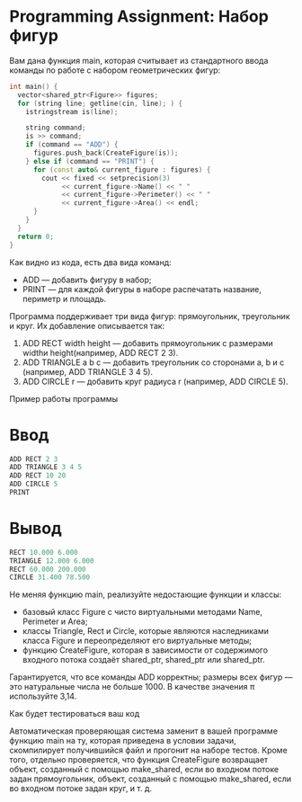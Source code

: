 
# Programming Assignment: Набор фигур


Вам дана функция main, которая считывает из стандартного ввода команды по работе с набором геометрических фигур:
```c++
int main() {
  vector<shared_ptr<Figure>> figures;
  for (string line; getline(cin, line); ) {
    istringstream is(line);

    string command;
    is >> command;
    if (command == "ADD") {
      figures.push_back(CreateFigure(is));
    } else if (command == "PRINT") {
      for (const auto& current_figure : figures) {
        cout << fixed << setprecision(3)
             << current_figure->Name() << " "
             << current_figure->Perimeter() << " "
             << current_figure->Area() << endl;
      }
    }
  }
  return 0;
}
```
Как видно из кода, есть два вида команд:

* ADD — добавить фигуру в набор;
* PRINT — для каждой фигуры в наборе распечатать название, периметр и площадь.

Программа поддерживает три вида фигур: прямоугольник, треугольник и круг. Их добавление описывается так:
1. ADD RECT width height — добавить прямоугольник с размерами widthи height(например, ADD RECT 2 3).
2. ADD TRIANGLE a b c — добавить треугольник со сторонами a, b и c (например, ADD TRIANGLE 3 4 5).
3. ADD CIRCLE r — добавить круг радиуса r (например, ADD CIRCLE 5).

Пример работы программы
# Ввод

```c++
ADD RECT 2 3
ADD TRIANGLE 3 4 5
ADD RECT 10 20
ADD CIRCLE 5
PRINT
```

# Вывод
```c++
RECT 10.000 6.000
TRIANGLE 12.000 6.000
RECT 60.000 200.000
CIRCLE 31.400 78.500

```
Не меняя функцию main, реализуйте недостающие функции и классы:

* базовый класс Figure с чисто виртуальными методами Name, Perimeter и Area;
* классы Triangle, Rect и Circle, которые являются наследниками класса Figure и переопределяют его виртуальные методы;
* функцию CreateFigure, которая в зависимости от содержимого входного потока создаёт shared_ptr<Rect>, shared_ptr<Triangle> или shared_ptr<Circle>.

Гарантируется, что все команды ADD корректны; размеры всех фигур — это натуральные числа не больше 1000. В качестве значения π используйте 3,14.

Как будет тестироваться ваш код

Автоматическая проверяющая система заменит в вашей программе функцию main на ту, которая приведена в условии задачи, скомпилирует получившийся файл и прогонит на наборе тестов. Кроме того, отдельно проверяется, что функция CreateFigure возвращает объект, созданный с помощью make_shared<Rect>, если во входном потоке задан прямоугольник, объект, созданный с помощью make_shared<Circle>, если во входном потоке задан круг, и т. д.
